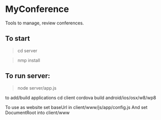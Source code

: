 MyConference
============

Tools to manage, review conferences.

To start
--------

>cd server

>nmp install

To run server:
--------------

> node server/app.js

to add/build applications
cd client
cordova build android/ios/osx/w8/wp8

To use as website set baseUrl in client/www/js/app/config.js
And set DocumentRoot into client/www